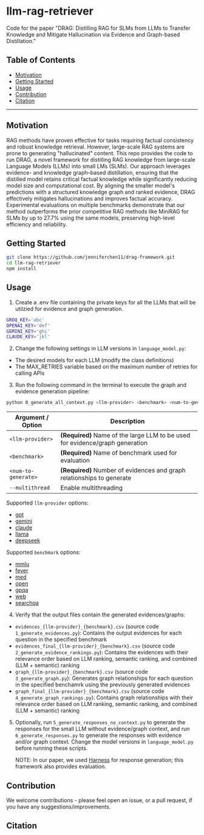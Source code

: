 # llm-rag-retriever

Code for the paper "DRAG: Distilling RAG for SLMs from LLMs to Transfer Knowledge and Mitigate Hallucination via Evidence and Graph-based Distillation."

## Table of Contents

- [Motivation](#motivation)
- [Getting Started](#getting-started)
- [Usage](#usage)
- [Contribution](#contribution)
- [Citation](#citation)

---

## Motivation

RAG methods have proven effective for tasks requiring factual consistency and robust knowledge retrieval. However, large-scale RAG systems are prone to generating "hallucinated" content. This repo provides the code to run DRAG, a novel framework for distilling RAG knowledge from large-scale Language Models (LLMs) into small LMs (SLMs). Our approach leverages evidence- and knowledge graph–based distillation, ensuring that the distilled model retains critical factual knowledge while significantly reducing model size and computational cost. By aligning the smaller model's predictions with a structured knowledge graph and ranked evidence, DRAG effectively mitigates hallucinations and improves factual accuracy. Experimental evaluations on multiple benchmarks demonstrate that our method outperforms the prior competitive RAG methods like MiniRAG for SLMs by up to 27.7% using the same models, preserving high-level efficiency and reliability.

## Getting Started

```bash
git clone https://github.com/jenniferchen11/drag-framework.git
cd llm-rag-retriever
npm install
```

## Usage

1. Create a .env file containing the private keys for all the LLMs that will be utilzied for evidence and graph generation.

```bash
GROQ_KEY='abc'
OPENAI_KEY='def'
GEMINI_KEY='ghi'
CLAUDE_KEY='jkl'
```

2. Change the following settings in LLM versions in `language_model.py`:
- The desired models for each LLM (modify the class definitions)
- The MAX_RETRIES variable based on the maximum number of retries for calling APIs

3. Run the following command in the terminal to execute the graph and evidence generation pipeline:
```bash
python 0_generate_all_context.py <llm-provider> <benchmark> <num-to-generate> [options]
```

| Argument / Option    | Description                                                                   |
| -------------------- | ----------------------------------------------------------------------------- |
| `<llm-provider>`     | **(Required)** Name of the large LLM to be used for evidence/graph generation |
| `<benchmark>`        | **(Required)** Name of benchmark used for evaluation                          |
| `<num-to-generate>`  | **(Required)** Number of evidences and graph relationships to generate        |
| `--multithread`      | Enable multithreading                                                         |

Supported `llm-provider` options:
- [gpt](https://openai.com/api/)
- [gemini](https://ai.google.dev/)
- [claude](https://www.anthropic.com/api)
- [llama](https://www.llama.com/products/llama-api/)
- [deepseek](https://api-docs.deepseek.com/)

Supported `benchmark` options:
- [mmlu](https://huggingface.co/datasets/cais/mmlu)
- [fever](https://huggingface.co/chenxwh/AVeriTeC)
- [med](https://huggingface.co/datasets/openlifescienceai/medmcqa)
- [open](https://huggingface.co/datasets/Open-Style/Open-LLM-Benchmark)
- [gpqa](https://huggingface.co/datasets/Idavidrein/gpqa)
- [web](https://huggingface.co/datasets/stanfordnlp/web_questions)
- [searchqa](https://huggingface.co/datasets/lucadiliello/searchqa)

4. Verify that the output files contain the generated evidences/graphs:
- `evidences_{llm-provider}_{benchmark}.csv` (source code `1_generate_evidences.py`): Contains the output evidences for each question in the specified benchmark
- `evidences_final_{llm-provider}_{benchmark}.csv` (source code `2_generate_evidence_rankings.py`): Contains the evidences with their relevance order based on LLM ranking, semantic ranking, and combined (LLM + semantic) ranking
- `graph_{llm-provider}_{benchmark}.csv` (source code `3_generate_graph.py`): Generates graph relationships for each question in the specified benchamrk using the previously generated evidences
- `graph_final_{llm-provider}_{benchmark}.csv` (source code `4_generate_graph_rankings.py`): Contains graph relationships with their relevance order based on LLM ranking, semantic ranking, and combined (LLM + semantic) ranking

5. Optionally, run `5_generate_responses_no_context.py` to generate the responses for the small LLM without evidence/graph context, and run `6_generate_responses.py` to generate the responses with evidence and/or graph context. Change the model versions in `language_model.py` before running these scripts. 

    NOTE: In our paper, we used [Harness](https://github.com/EleutherAI/lm-evaluation-harness) for response generation; this framework also provides evaluation. 


## Contribution
We welcome contributions - please feel open an issue, or a pull request, if you have any suggestions/improvements.

## Citation